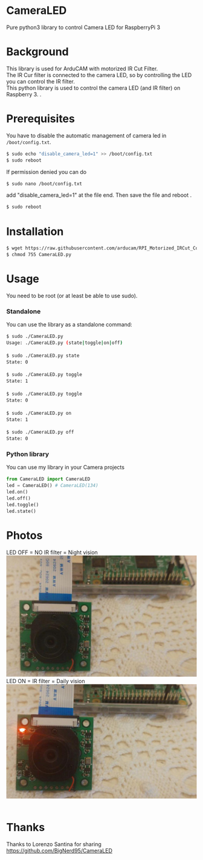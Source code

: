 # CameraLED
Pure python3 library to control Camera LED for RaspberryPi 3

# Background
This library is used for ArduCAM with motorized IR Cut Filter.  
The IR Cur filter is connected to the camera LED, so by controlling the LED you can control the IR filter.  
This python library is used to control the camera LED (and IR filter) on Raspberry 3.  .  

# Prerequisites
You have to disable the automatic management of camera led in `/boot/config.txt`.  
```bash
$ sudo echo "disable_camera_led=1" >> /boot/config.txt 
$ sudo reboot
```
If permission denied
you can do 

```bash
$ sudo nano /boot/config.txt
```
add "disable_camera_led=1" at the file end. Then save the file and reboot .
```bash
$ sudo reboot
```
# Installation
```bash
$ wget https://raw.githubusercontent.com/arducam/RPI_Motorized_IRCut_Control/master/CameraLED.py 
$ chmod 755 CameraLED.py
```

# Usage
You need to be root (or at least be able to use sudo).
### Standalone
You can use the library as a standalone command:
```bash
$ sudo ./CameraLED.py 
Usage: ./CameraLED.py (state|toggle|on|off)

$ sudo ./CameraLED.py state
State: 0

$ sudo ./CameraLED.py toggle
State: 1

$ sudo ./CameraLED.py toggle
State: 0

$ sudo ./CameraLED.py on    
State: 1

$ sudo ./CameraLED.py off
State: 0
```
### Python library
You can use my library in your Camera projects
```python
from CameraLED import CameraLED
led = CameraLED() # CameraLED(134)
led.on()
led.off()
led.toggle()
led.state()
```

# Photos
LED OFF = NO IR filter = Night vision  
![image](doc/led_off.jpg)  
LED ON = IR filter = Daily vision  
![image](doc/led_on.jpg)  

# Thanks
Thanks to Lorenzo Santina for sharing
https://github.com/BigNerd95/CameraLED



